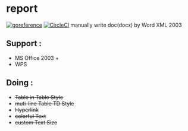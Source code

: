 # report
[![goreference](https://camo.githubusercontent.com/54cdb0625734111924a15177602fc59799873c91/68747470733a2f2f676f646f632e6f72672f6769746875622e636f6d2f4c75787572696f7573742f657863656c697a653f7374617475732e737667)](https://godoc.org/github.com/scbizu/report/)
[![CircleCI](https://circleci.com/gh/scbizu/report/tree/master.svg?style=svg)](https://circleci.com/gh/scbizu/report/tree/master)
manually write doc(docx) by Word XML 2003

## Support :

  * MS Office 2003 +
  * WPS

## Doing :

  * <del>Table in Table Style</del>
  * <del>muti-line Table TD Style</del>
  * <del>Hyperlink</del>
  * <del>colorful Text</del>
  * <del>custom  Text Size</del>   
